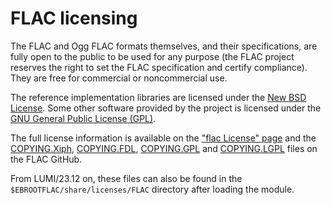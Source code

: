 # FLAC licensing

The FLAC and Ogg FLAC formats themselves, and their specifications, are fully 
open to the public to be used for any purpose (the FLAC project reserves the 
right to set the FLAC specification and certify compliance). They are free for 
commercial or noncommercial use.

The reference implementation libraries are licensed under the 
[New BSD License](https://github.com/xiph/flac/blob/master/COPYING.Xiph).
Some other software provided by the project is licensed under the
[GNU General Public License (GPL)](http://www.gnu.org/licenses/licenses.html#GPL).

The full license information is available on the
["flac License" page](https://xiph.org/flac/license.html)
and the 
[COPYING.Xiph](https://github.com/xiph/flac/blob/master/COPYING.Xiph),
[COPYING.FDL](https://github.com/xiph/flac/blob/master/COPYING.FDL),
[COPYING.GPL](https://github.com/xiph/flac/blob/master/COPYING.GPL) and
[COPYING.LGPL](https://github.com/xiph/flac/blob/master/COPYING.LGPL)
files on the FLAC GitHub.

From LUMI/23.12 on, these files can also be found in the
`$EBROOTFLAC/share/licenses/FLAC` directory after loading the module.
